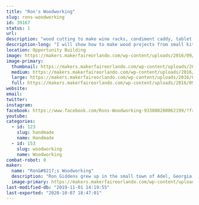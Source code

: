 ```yaml
---
title: "Ron's Woodworking"
slug: rons-woodworking
id: 39167
status: 1
url: 
description: "wood cutting to make wine racks, condiment caddy, tablet stand, etc."
description-long: "I will show how to make wood projects from small kitchen displays to furniture"
location: Opportunity Building
image: https://makers.makerfaireorlando.com/wp-content/uploads/2016/09/IMG_0843-1-1024x683.jpg
image-primary:
  thumbnail: https://makers.makerfaireorlando.com/wp-content/uploads/2016/09/IMG_0843-1-150x150.jpg
  medium: https://makers.makerfaireorlando.com/wp-content/uploads/2016/09/IMG_0843-1-300x200.jpg
  large: https://makers.makerfaireorlando.com/wp-content/uploads/2016/09/IMG_0843-1-1024x683.jpg
  full: https://makers.makerfaireorlando.com/wp-content/uploads/2016/09/IMG_0843-1.jpg
website: 
email: 
twitter: 
instagram: 
facebook: https://www.facebook.com/Rons-Woodworking-933808200062199/?fref=ts
youtube: 
categories:
  - id: 123
    slug: handmade
    name: Handmade
  - id: 153
    slug: woodworking
    name: Woodworking
combat-robot: 0
maker:
  name: "Ron&#8217;s Woodworking"
  description: "Ron Giddens grew up in the small town of Adel, Georgia, where whittling on the front porch was a daily activity. Since then, he has perfected his wood working skills and now makes charming wood furniture, and beautiful wood kitchen accessories. His work includes  wine racks, condiment caddy, electronic tablet stand, and other decor items. "
  image-primary: https://makers.makerfaireorlando.com/wp-content/uploads/2016/09/ron_giddens.jpg
last-modified-db: "2019-11-01 14:19:55"
last-exported: "2020-10-07 18:47:01"
---
```

